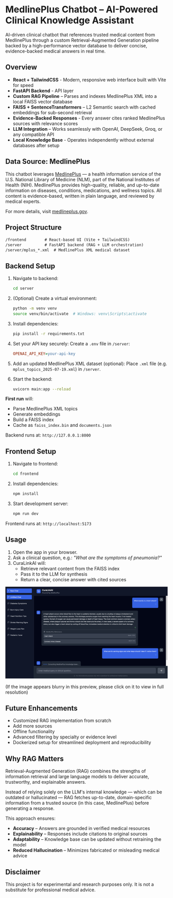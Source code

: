# MedlinePlus Chatbot – AI-Powered Clinical Knowledge Assistant

AI-driven clinical chatbot that references trusted medical content from MedlinePlus through a custom Retrieval-Augmented Generation pipeline backed by a high-performance vector database to deliver concise, evidence-backed medical answers in real time.

## Overview

* **React + TailwindCSS** - Modern, responsive web interface built with Vite for speed
* **FastAPI Backend** - API layer
* **Custom RAG Pipeline** – Parses and indexes MedlinePlus XML into a local FAISS vector database
* **FAISS + SentenceTransformers** – L2 Semantic search with cached embeddings for sub-second retrieval
* **Evidence-Backed Responses** - Every answer cites ranked MedlinePlus sources with relevance scores
* **LLM Integration** – Works seamlessly with OpenAI, DeepSeek, Groq, or any compatible API
* **Local Knowledge Base** - Operates independently without external databases after setup

## Data Source: MedlinePlus

This chatbot leverages [MedlinePlus](https://medlineplus.gov/) — a health information service of the U.S. National Library of Medicine (NLM), part of the National Institutes of Health (NIH).
MedlinePlus provides high-quality, reliable, and up-to-date information on diseases, conditions, medications, and wellness topics.
All content is evidence-based, written in plain language, and reviewed by medical experts.

For more details, visit [medlineplus.gov](https://medlineplus.gov/).

## Project Structure

```
/frontend        # React-based UI (Vite + TailwindCSS)
/server          # FastAPI backend (RAG + LLM orchestration)
/server/mplus_*.xml  # MedlinePlus XML medical dataset
```

## Backend Setup

1. Navigate to backend:
   ```bash
   cd server
   ```

2. (Optional) Create a virtual environment:
   ```bash
   python -m venv venv
   source venv/bin/activate  # Windows: venv\Scripts\activate
   ```

3. Install dependencies:
   ```bash
   pip install -r requirements.txt
   ```

4. Set your API key securely:
   Create a `.env` file in `/server`:
   ```ini
   OPENAI_API_KEY=your-api-key
   ```

5. Add an updated MedlinePlus XML dataset (optional):
   Place `.xml` file (e.g. `mplus_topics_2025-07-19.xml`) in `/server`.

6. Start the backend:
   ```bash
   uvicorn main:app --reload
   ```

**First run** will:
* Parse MedlinePlus XML topics
* Generate embeddings
* Build a FAISS index
* Cache as `faiss_index.bin` and `documents.json`

Backend runs at: `http://127.0.0.1:8000`

## Frontend Setup

1. Navigate to frontend:
   ```bash
   cd frontend
   ```

2. Install dependencies:
   ```bash
   npm install
   ```

3. Start development server:
   ```bash
   npm run dev
   ```

Frontend runs at: `http://localhost:5173`

## Usage

1. Open the app in your browser.
2. Ask a clinical question, e.g.:
   *"What are the symptoms of pneumonia?"*
3. CuraLinkAI will:
   * Retrieve relevant content from the FAISS index
   * Pass it to the LLM for synthesis
   * Return a clear, concise answer with cited sources

![image](demo.png)

(If the image appears blurry in this preview, please click on it to view in full resolution)

## Future Enhancements

* Customized RAG implementation from scratch
* Add more sources
* Offline functionality
* Advanced filtering by specialty or evidence level
* Dockerized setup for streamlined deployment and reproducibility

## Why RAG Matters

Retrieval-Augmented Generation (RAG) combines the strengths of information retrieval and large language models to deliver accurate, trustworthy, and explainable answers.

Instead of relying solely on the LLM's internal knowledge — which can be outdated or hallucinated — RAG fetches up-to-date, domain-specific information from a trusted source (in this case, MedlinePlus) before generating a response.

This approach ensures:
- **Accuracy** – Answers are grounded in verified medical resources
- **Explainability** – Responses include citations to original sources
- **Adaptability** – Knowledge base can be updated without retraining the model
- **Reduced Hallucination** – Minimizes fabricated or misleading medical advice

## Disclaimer

This project is for experimental and research purposes only. It is not a substitute for professional medical advice.
